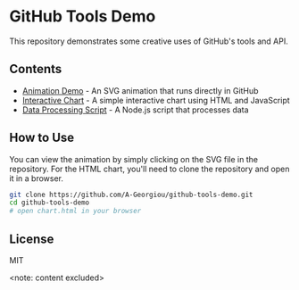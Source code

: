# GitHub Tools Demo

This repository demonstrates some creative uses of GitHub's tools and API.

## Contents

- [Animation Demo](animation.svg) - An SVG animation that runs directly in GitHub
- [Interactive Chart](chart.html) - A simple interactive chart using HTML and JavaScript
- [Data Processing Script](process.js) - A Node.js script that processes data

## How to Use

You can view the animation by simply clicking on the SVG file in the repository. For the HTML chart, you'll need to clone the repository and open it in a browser.

```bash
git clone https://github.com/A-Georgiou/github-tools-demo.git
cd github-tools-demo
# open chart.html in your browser
```

## License

MIT

<note: content excluded>
